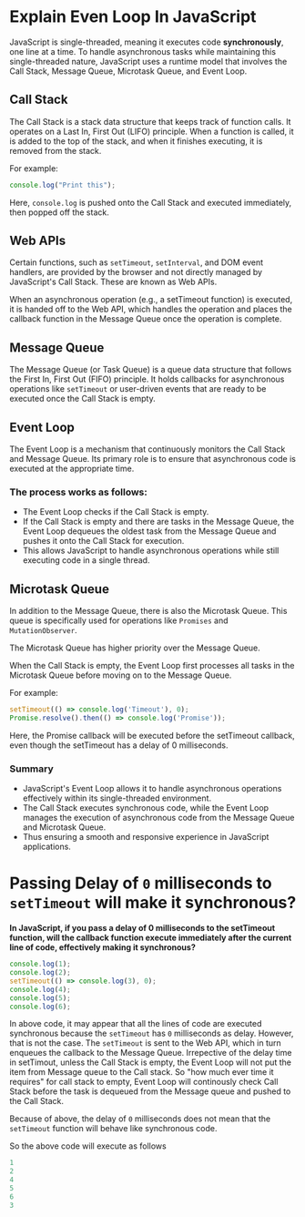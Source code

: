 # Explain Even Loop In JavaScript

JavaScript is single-threaded, meaning it executes code **synchronously**, one line at a time. To handle asynchronous tasks while maintaining this single-threaded nature, JavaScript uses a runtime model that involves the Call Stack, Message Queue, Microtask Queue, and Event Loop.

## Call Stack
The Call Stack is a stack data structure that keeps track of function calls. It operates on a Last In, First Out (LIFO) principle. When a function is called, it is added to the top of the stack, and when it finishes executing, it is removed from the stack.

For example:

```js
console.log("Print this");
```
Here, `console.log` is pushed onto the Call Stack and executed immediately, then popped off the stack.

## Web APIs
Certain functions, such as `setTimeout`, `setInterval`, and DOM event handlers, are provided by the browser and not directly managed by JavaScript's Call Stack. These are known as Web APIs.

When an asynchronous operation (e.g., a setTimeout function) is executed, it is handed off to the Web API, which handles the operation and places the callback function in the Message Queue once the operation is complete.

## Message Queue
The Message Queue (or Task Queue) is a queue data structure that follows the First In, First Out (FIFO) principle. It holds callbacks for asynchronous operations like `setTimeout` or user-driven events that are ready to be executed once the Call Stack is empty.

## Event Loop
The Event Loop is a mechanism that continuously monitors the Call Stack and Message Queue. Its primary role is to ensure that asynchronous code is executed at the appropriate time.

### The process works as follows:

- The Event Loop checks if the Call Stack is empty.
- If the Call Stack is empty and there are tasks in the Message Queue, the Event Loop dequeues the oldest task from the Message Queue and pushes it onto the Call Stack for execution.
- This allows JavaScript to handle asynchronous operations while still executing code in a single thread.

## Microtask Queue
In addition to the Message Queue, there is also the Microtask Queue. This queue is specifically used for operations like `Promises` and `MutationObserver`. 

The Microtask Queue has higher priority over the Message Queue.

When the Call Stack is empty, the Event Loop first processes all tasks in the Microtask Queue before moving on to the Message Queue.

For example:

```js 
setTimeout(() => console.log('Timeout'), 0);
Promise.resolve().then(() => console.log('Promise'));
```

Here, the Promise callback will be executed before the setTimeout callback, even though the setTimeout has a delay of 0 milliseconds.

### Summary
- JavaScript's Event Loop allows it to handle asynchronous operations effectively within its single-threaded environment.
- The Call Stack executes synchronous code, while the Event Loop manages the execution of asynchronous code from the Message Queue and Microtask Queue.
- Thus ensuring a smooth and responsive experience in JavaScript applications.


# Passing Delay of `0` milliseconds to `setTimeout` will make it synchronous?

**In JavaScript, if you pass a delay of 0 milliseconds to the setTimeout function, will the callback function execute immediately after the current line of code, effectively making it synchronous?**

```js
console.log(1);
console.log(2);
setTimeout(() => console.log(3), 0);
console.log(4);
console.log(5);
console.log(6);
```

In above code, it may appear that all the lines of code are executed synchronous because the `setTimeout` has `0` milliseconds as delay.
However, that is not the case. The `setTimeout` is sent to the Web API, which in turn enqueues the callback to the Message Queue. 
Irrepective of the delay time in setTimout, unless the Call Stack is empty, the Event Loop will not put the item from Message queue to the Call stack. So "how much ever time it requires" for call stack to empty, Event Loop will continously check Call Stack before the task is dequeued from the Message queue and pushed to the Call Stack.

Because of above, the delay of `0` milliseconds does not mean that the `setTimeout` function will behave like synchronous code.

So the above code will execute as follows

```js
1
2
4
5
6
3
```



